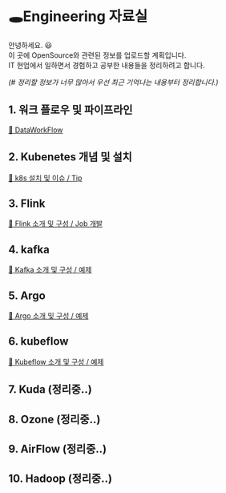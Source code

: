 # :hole:Engineering 자료실
안녕하세요. :smiley: <br> 
이 곳에 OpenSource와 관련된 정보를 업로드할 계획입니다. <br>
IT 현업에서 일하면서 경험하고 공부한 내용들을 정리하려고 합니다. <br>

*(# 정리할 정보가 너무 많아서 우선 최근 기억나는 내용부터 정리합니다.)*

## 1. 워크 플로우 및 파이프라인
[:clown_face: DataWorkFlow](./Etc/DataWorkFlow.md)
## 2. Kubenetes 개념 및 설치
[:clown_face: k8s 설치 및 이슈 / Tip](./Kubernetes/README.md)
## 3. Flink
[:clown_face: Flink 소개 및 구성 / Job 개발](./Flink/README.md)
## 4. kafka
[:clown_face: Kafka 소개 및 구성 / 예제](./Kafka/README.md)
## 5. Argo
[:clown_face: Argo 소개 및 구성 / 예제](./Argo/README.md)
## 6. kubeflow
[:clown_face: Kubeflow 소개 및 구성 / 예제](./Kubeflow/README.md)
## 7. Kuda (정리중..)
## 8. Ozone (정리중..)
## 9. AirFlow (정리중..)
## 10. Hadoop (정리중..)